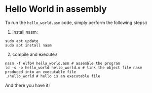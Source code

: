 # Hello World in assembly

To run the `hello_world.asm` code, simply perform the following steps:\
1. install nasm:
```
sudo apt update 
sudo apt install nasm
```
2. compile and execute:\
```
nasm -f elf64 hello_world.asm # assemble the program  
ld -s -o hello_world hello_world.o # link the object file nasm produced into an executable file  
./hello_world # hello is an executable file
```
And there you have it!
